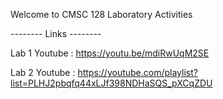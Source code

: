 Welcome to CMSC 128 Laboratory Activities


-------- Links --------

Lab 1
Youtube : https://youtu.be/mdiRwUqM2SE

Lab 2
Youtube : https://youtube.com/playlist?list=PLHJ2pbqfq44xLJf398NDHaSQS_pXCqZDU
